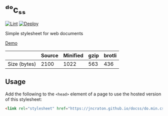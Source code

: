 # ᵈᵒcₛₛ

[![Lint](https://github.com/jncraton/docss/actions/workflows/lint.yml/badge.svg)](https://github.com/jncraton/docss/actions/workflows/lint.yml)
[![Deploy](https://github.com/jncraton/docss/actions/workflows/deploy.yml/badge.svg)](https://github.com/jncraton/docss/actions/workflows/deploy.yml)

Simple stylesheet for web documents

[Demo](https://jncraton.github.io/docss)

|              | Source | Minified | gzip | brotli |
| ------------ | ------ | -------- | ---- | ------ |
| Size (bytes) | 2100   | 1022     | 563  | 436    |

## Usage

Add the following to the `<head>` element of a page to use the hosted version of this stylesheet:

```html
<link rel="stylesheet" href="https://jncraton.github.io/docss/do.min.css" />
```
